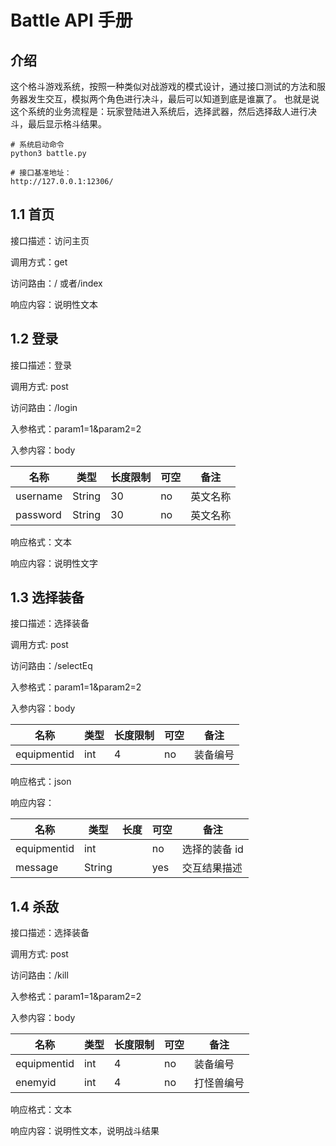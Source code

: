 # Battle API 手册

## 介绍

这个格斗游戏系统，按照一种类似对战游戏的模式设计，通过接口测试的方法和服务器发生交互，模拟两个角色进行决斗，最后可以知道到底是谁赢了。
也就是说这个系统的业务流程是：玩家登陆进入系统后，选择武器，然后选择敌人进行决斗，最后显示格斗结果。

```
# 系统启动命令
python3 battle.py

# 接口基准地址：
http://127.0.0.1:12306/
```

## 1.1 首页

接口描述：访问主页

调用方式：get

访问路由：/ 或者/index

响应内容：说明性文本

## 1.2 登录

接口描述：登录

调用方式: post

访问路由：/login

入参格式：param1=1&param2=2

入参内容：body

| 名称     | 类型   | 长度限制 | 可空 | 备注     |
| -------- | ------ | -------- | ---- | -------- |
| username | String | 30       | no   | 英文名称 |
| password | String | 30       | no   | 英文名称 |

响应格式：文本

响应内容：说明性文字

## 1.3 选择装备

接口描述：选择装备

调用方式: post

访问路由：/selectEq

入参格式：param1=1&param2=2

入参内容：body

| 名称        | 类型 | 长度限制 | 可空 | 备注     |
| ----------- | ---- | -------- | ---- | -------- |
| equipmentid | int  | 4        | no   | 装备编号 |

响应格式：json

响应内容：

| 名称        | 类型   | 长度 | 可空 | 备注          |
| ----------- | ------ | ---- | ---- | ------------- |
| equipmentid | int    |      | no   | 选择的装备 id |
| message     | String |      | yes  | 交互结果描述  |

## 1.4 杀敌

接口描述：选择装备

调用方式: post

访问路由：/kill

入参格式：param1=1&param2=2

入参内容：body

| 名称        | 类型 | 长度限制 | 可空 | 备注       |
| ----------- | ---- | -------- | ---- | ---------- |
| equipmentid | int  | 4        | no   | 装备编号   |
| enemyid     | int  | 4        | no   | 打怪兽编号 |

响应格式：文本

响应内容：说明性文本，说明战斗结果
